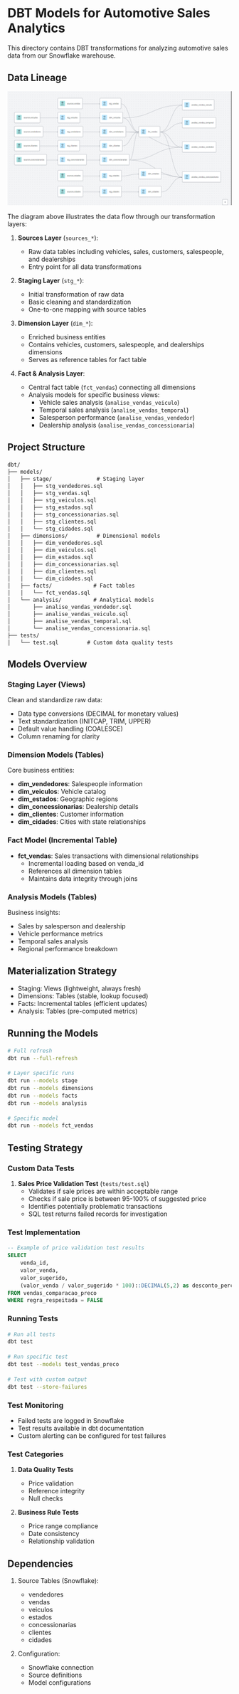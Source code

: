 # DBT Models for Automotive Sales Analytics

This directory contains DBT transformations for analyzing automotive sales data from our Snowflake warehouse.

## Data Lineage
![Data Lineage Diagram](../assets/data_lineage_dbt.png)

The diagram above illustrates the data flow through our transformation layers:

1. **Sources Layer** (`sources_*`):
   - Raw data tables including vehicles, sales, customers, salespeople, and dealerships
   - Entry point for all data transformations

2. **Staging Layer** (`stg_*`):
   - Initial transformation of raw data
   - Basic cleaning and standardization
   - One-to-one mapping with source tables

3. **Dimension Layer** (`dim_*`):
   - Enriched business entities
   - Contains vehicles, customers, salespeople, and dealerships dimensions
   - Serves as reference tables for fact table

4. **Fact & Analysis Layer**:
   - Central fact table (`fct_vendas`) connecting all dimensions
   - Analysis models for specific business views:
     - Vehicle sales analysis (`analise_vendas_veiculo`)
     - Temporal sales analysis (`analise_vendas_temporal`)
     - Salesperson performance (`analise_vendas_vendedor`)
     - Dealership analysis (`analise_vendas_concessionaria`)

## Project Structure

```
dbt/
├── models/
│   ├── stage/              # Staging layer
│   │   ├── stg_vendedores.sql
│   │   ├── stg_vendas.sql
│   │   ├── stg_veiculos.sql
│   │   ├── stg_estados.sql
│   │   ├── stg_concessionarias.sql
│   │   ├── stg_clientes.sql
│   │   └── stg_cidades.sql
│   ├── dimensions/         # Dimensional models
│   │   ├── dim_vendedores.sql
│   │   ├── dim_veiculos.sql
│   │   ├── dim_estados.sql
│   │   ├── dim_concessionarias.sql
│   │   ├── dim_clientes.sql
│   │   └── dim_cidades.sql
│   ├── facts/             # Fact tables
│   │   └── fct_vendas.sql
│   └── analysis/          # Analytical models
│       ├── analise_vendas_vendedor.sql
│       ├── analise_vendas_veiculo.sql
│       ├── analise_vendas_temporal.sql
│       └── analise_vendas_concessionaria.sql
├── tests/
│   └── test.sql         # Custom data quality tests
```

## Models Overview

### Staging Layer (Views)
Clean and standardize raw data:
- Data type conversions (DECIMAL for monetary values)
- Text standardization (INITCAP, TRIM, UPPER)
- Default value handling (COALESCE)
- Column renaming for clarity

### Dimension Models (Tables)
Core business entities:
- **dim_vendedores**: Salespeople information
- **dim_veiculos**: Vehicle catalog
- **dim_estados**: Geographic regions
- **dim_concessionarias**: Dealership details
- **dim_clientes**: Customer information
- **dim_cidades**: Cities with state relationships

### Fact Model (Incremental Table)
- **fct_vendas**: Sales transactions with dimensional relationships
  - Incremental loading based on venda_id
  - References all dimension tables
  - Maintains data integrity through joins

### Analysis Models (Tables)
Business insights:
- Sales by salesperson and dealership
- Vehicle performance metrics
- Temporal sales analysis
- Regional performance breakdown

## Materialization Strategy

- Staging: Views (lightweight, always fresh)
- Dimensions: Tables (stable, lookup focused)
- Facts: Incremental tables (efficient updates)
- Analysis: Tables (pre-computed metrics)

## Running the Models

```bash
# Full refresh
dbt run --full-refresh

# Layer specific runs
dbt run --models stage
dbt run --models dimensions
dbt run --models facts
dbt run --models analysis

# Specific model
dbt run --models fct_vendas
```

## Testing Strategy

### Custom Data Tests

1. **Sales Price Validation Test** (`tests/test.sql`)
   - Validates if sale prices are within acceptable range
   - Checks if sale price is between 95-100% of suggested price
   - Identifies potentially problematic transactions
   - SQL test returns failed records for investigation

### Test Implementation

```sql
-- Example of price validation test results
SELECT 
    venda_id,
    valor_venda,
    valor_sugerido,
    (valor_venda / valor_sugerido * 100)::DECIMAL(5,2) as desconto_percentual
FROM vendas_comparacao_preco
WHERE regra_respeitada = FALSE
```

### Running Tests

```bash
# Run all tests
dbt test

# Run specific test
dbt test --models test_vendas_preco

# Test with custom output
dbt test --store-failures
```

### Test Monitoring

- Failed tests are logged in Snowflake
- Test results available in dbt documentation
- Custom alerting can be configured for test failures

### Test Categories

1. **Data Quality Tests**
   - Price validation
   - Reference integrity
   - Null checks

2. **Business Rule Tests**
   - Price range compliance
   - Date consistency
   - Relationship validation


## Dependencies

1. Source Tables (Snowflake):
   - vendedores
   - vendas
   - veiculos
   - estados
   - concessionarias
   - clientes
   - cidades

2. Configuration:
   - Snowflake connection
   - Source definitions
   - Model configurations